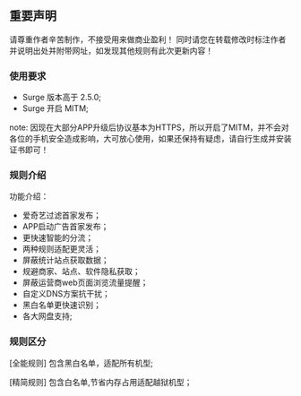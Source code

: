 ## 重要声明
请尊重作者辛苦制作，不接受用来做商业盈利！
同时请您在转载修改时标注作者并说明出处并附带网址，如发现其他规则有此次更新内容！
  
### 使用要求

 - Surge 版本高于 2.5.0;
 - Surge 开启 MITM;

note: 因现在大部分APP升级后协议基本为HTTPS，所以开启了MITM，并不会对各位的手机安全造成影响，大可放心使用，如果还保持有疑虑，请自行生成并安装证书即可！

### 规则介绍

功能介绍：

* 爱奇艺过滤首家发布；
* APP启动广告首家发布；
* 更快速智能的分流；
* 两种规则适配更灵活；
* 屏蔽统计站点获取数据；
* 规避商家、站点、软件隐私获取；
* 屏蔽运营商web页面浏览流量提醒；
* 自定义DNS方案抗干扰；
* 黑白名单更快速识别；
* 各大网盘支持;

### 规则区分

[全能规则]
包含黑白名单，适配所有机型;

[精简规则]
包含白名单,节省内存占用适配越狱机型；
